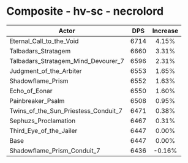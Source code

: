 # Composite - hv-sc - necrolord
| Actor | DPS | Increase |
|---|:---:|:---:|
|Eternal_Call_to_the_Void|6714|4.15%|
|Talbadars_Stratagem|6660|3.31%|
|Talbadars_Stratagem_Mind_Devourer_7|6596|2.31%|
|Judgment_of_the_Arbiter|6553|1.65%|
|Shadowflame_Prism|6552|1.63%|
|Echo_of_Eonar|6550|1.60%|
|Painbreaker_Psalm|6508|0.95%|
|Twins_of_the_Sun_Priestess_Conduit_7|6471|0.38%|
|Sephuzs_Proclamation|6467|0.31%|
|Third_Eye_of_the_Jailer|6447|0.00%|
|Base|6447|0.00%|
|Shadowflame_Prism_Conduit_7|6436|-0.16%|
